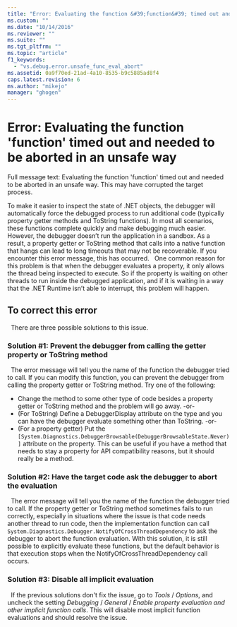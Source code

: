 ```yaml
---
title: "Error: Evaluating the function &#39;function&#39; timed out and needed to be aborted in an unsafe way | Microsoft Docs"
ms.custom: ""
ms.date: "10/14/2016"
ms.reviewer: ""
ms.suite: ""
ms.tgt_pltfrm: ""
ms.topic: "article"
f1_keywords: 
  - "vs.debug.error.unsafe_func_eval_abort"
ms.assetid: 0a9f70ed-21ad-4a10-8535-b9c5885ad8f4
caps.latest.revision: 6
ms.author: "mikejo"
manager: "ghogen"
---
```

# Error: Evaluating the function &#39;function&#39; timed out and needed to be aborted in an unsafe way

Full message text: Evaluating the function 'function' timed out and needed to be aborted in an unsafe way. This may have corrupted the target process. 

To make it easier to inspect the state of .NET objects, the debugger will automatically force the debugged process to run additional code (typically property getter methods and ToString functions). In most all scenarios, these functions complete quickly and make debugging much easier. However, the debugger doesn’t run the application in a sandbox. As a result, a property getter or ToString method that calls into a native function that hangs can lead to long timeouts that may not be recoverable. If you encounter this error message, this has occurred.
 
One common reason for this problem is that when the debugger evaluates a property, it only allows the thread being inspected to execute. So if the property is waiting on other threads to run inside the debugged application, and if it is waiting in a way that the .NET Runtime isn’t able to interrupt, this problem will happen.
 
## To correct this error
 
There are three possible solutions to this issue.
 
### Solution #1: Prevent the debugger from calling the getter property or ToString method
 
The error message will tell you the name of the function the debugger tried to call. If you can modify this function, you can prevent the debugger from calling the property getter or ToString method. Try one of the following:
 
* Change the method to some other type of code besides a property getter or ToString method and the problem will go away.
    -or-
* (For ToString) Define a DebuggerDisplay attribute on the type and you can have the debugger evaluate something other than ToString.
    -or-
* (For a property getter) Put the `[System.Diagnostics.DebuggerBrowsable(DebuggerBrowsableState.Never)]` attribute on the property. This can be useful if you have a method that needs to stay a property for API compatibility reasons, but it should really be a method.
 
### Solution #2: Have the target code ask the debugger to abort the evaluation
 
The error message will tell you the name of the function the debugger tried to call. If the property getter or ToString method sometimes fails to run correctly, especially in situations where the issue is that code needs another thread to run code, then the implementation function can call `System.Diagnostics.Debugger.NotifyOfCrossThreadDependency` to ask the debugger to abort the function evaluation. With this solution, it is still possible to explicitly evaluate these functions, but the default behavior is that execution stops when the NotifyOfCrossThreadDependency call occurs.
 
### Solution #3: Disable all implicit evaluation
 
If the previous solutions don't fix the issue, go to *Tools* / *Options*, and uncheck the setting *Debugging* / *General* / *Enable property evaluation and other implicit function calls*. This will disable most implicit function evaluations and should resolve the issue.



  
